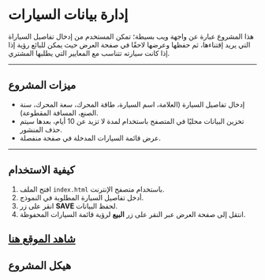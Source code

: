 # إدارة بيانات السيارات

هذا المشروع عبارة عن واجهة ويب بسيطة؛ تمكن المستخدم من إدخال تفاصيل السياراة التي يريد إقتناءها، ثم حفظها وعرضها لاحقًا في صفحة العرض حيث يمكن للبائع رؤية إذا إذا كانت سيارته تتناسب مع المعايير التي يطلبها المشتري.

---

## **ميزات المشروع**
- إدخال تفاصيل السيارة (العلامة، اسم السيارة، طاقة المحرك، سعة المحرك، سنة الصنع، المسافة المقطوعة).
- تخزين البيانات محليًا في المتصفح باستخدام لمدة لا تزيد عن 10 أيام، بعدها سيتم حذف المنشور.
- عرض قائمة السيارات المدخلة في صفحة منفصلة.

---

## **كيفية الاستخدام**
1. افتح الملف `index.html` باستخدام متصفح الإنترنت.
2. أدخل تفاصيل السيارة المطلوبة في النموذج.
3. انقر على زر **SAVE** لحفظ البيانات.
4. انتقل إلى صفحة العرض عبر النقر على زر **البيع** لرؤية قائمة السيارات المحفوظة.

[شاهد الموقع هنا](https://<screenshotdz>.github.io/<by_a_car>)
---

## **هيكل المشروع**


